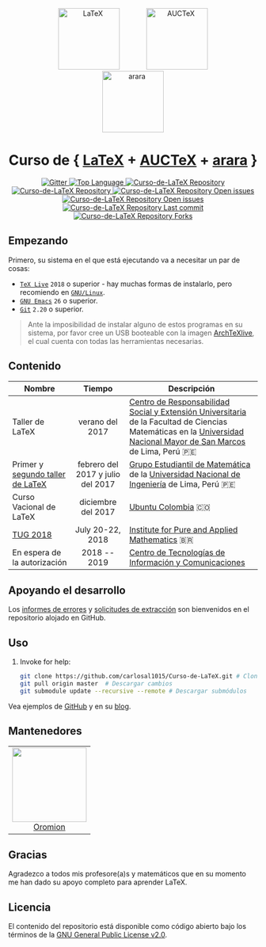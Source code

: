 <div align="center">
  <img alt="LaTeX" height="124px" vspace="" hspace="25" src="https://upload.wikimedia.org/wikipedia/commons/9/92/LaTeX_logo.svg">
  <img alt="AUCTeX" height="124px" vspace="" hspace="25" src="https://www.gnu.org/software/auctex/img/auctex-logo.png">
	<img alt="arara" height="124px" vspace="" hspace="25" src="https://i.stack.imgur.com/hjUsN.png">
</div>

<h1 align="center">
	Curso de {
	<a href="https://www.latex-project.org/">LaTeX</a> +
	<a href="https://www.gnu.org/software/auctex/">AUCTeX</a> +
	<a href="https://github.com/cereda/arara">arara</a> }
</h1>

<p align="center">
  <a href="https://gitter.im/LaTeX-and-Friends">
    <img alt="Gitter" src="https://img.shields.io/gitter/room/LaTeX-and-Friends/prettier.svg?style=flat-square">
  </a>
  <a href="https://travis-ci.org/prettier/plugin-ruby">
    <img alt="Top Language" src="https://img.shields.io/github/languages/top/carlosal1015/Curso-de-LaTeX.svg?style=flat-square">
  </a>
  <a href="https://github.com/carlosal1015/Curso-de-LaTeX">
    <img alt="Curso-de-LaTeX Repository" src="https://img.shields.io/github/languages/code-size/carlosal1015/Curso-de-LaTeX.svg?style=flat-square">
  </a>
	<a href="https://github.com/carlosal1015/Curso-de-LaTeX">
    <img alt="Curso-de-LaTeX Repository" src="https://img.shields.io/github/repo-size/carlosal1015/Curso-de-LaTeX.svg?style=flat-square">
  </a>
	<a href="https://github.com/carlosal1015/Curso-de-LaTeX/issues">
    <img alt="Curso-de-LaTeX Repository Open issues" src="https://img.shields.io/github/issues/carlosal1015/Curso-de-LaTeX.svg?style=flat-square">
  </a>
	<a href="https://github.com/carlosal1015/Curso-de-LaTeX/graphs/contributors">
    <img alt="Curso-de-LaTeX Repository Open issues" src="https://img.shields.io/github/contributors/carlosal1015/Curso-de-LaTeX.svg?style=flat-square">
  </a>
	<a href="https://github.com/carlosal1015/Curso-de-LaTeX/graphs/contributors">
    <img alt="Curso-de-LaTeX Repository Last commit" src="https://img.shields.io/github/last-commit/carlosal1015/Curso-de-LaTeX.svg?style=flat-square">
  </a>
	<a href="https://github.com/carlosal1015/Curso-de-LaTeX/network/members">
    <img alt="Curso-de-LaTeX Repository Forks" src="https://img.shields.io/github/forks/carlosal1015/Curso-de-LaTeX.svg?style=social">
  </a>
</p>

## Empezando

Primero, su sistema en el que está ejecutando va a necesitar un par de cosas:

* [`TeX Live`](https://tug.org/texlive/) `2018` o superior - hay muchas formas de instalarlo, pero recomiendo en [`GNU/Linux`](https://tug.org/texlive/quickinstall.html).
* [`GNU Emacs`](https://www.gnu.org/software/emacs/) `26` o superior.
* [`Git`](https://git-scm.com/) `2.20` o superior.

> Ante la imposibilidad de instalar alguno de estos programas en su sistema, por favor cree un USB booteable con la imagen [ArchTeXlive](https://sourceforge.net/projects/archtexlive), el cual cuenta con todas las herramientas necesarias.

## Contenido

| Nombre | Tiempo | Descripción |
|------|:-------:|-------------|
| Taller de LaTeX | verano del 2017 | [Centro de Responsabilidad Social y Extensión Universitaria](http://matematicas.unmsm.edu.pe/ceups/ceups.php) de la Facultad de Ciencias Matemáticas en la [Universidad Nacional Mayor de San Marcos](http://unmsm.edu.pe/) de Lima, Perú :peru: |
| Primer y [segundo taller de LaTeX](https://sites.google.com/uni.edu.pe/gemlatex) | febrero del 2017 y julio del 2017 | [Grupo Estudiantil de Matemática](https://es-la.facebook.com/gemfcuni/) de la [Universidad Nacional de Ingeniería](http://www.uni.edu.pe/) de Lima, Perú :peru: |
| Curso Vacional de LaTeX | diciembre del 2017| [Ubuntu Colombia](https://www.facebook.com/UbuntuColombia/) :colombia: |
| [TUG 2018](https://tug.org/tug2018/) | July 20-22, 2018 | [Institute for Pure and Applied Mathematics](https://impa.br/videos/) :brazil: |
| En espera de la autorización | 2018 -- 2019 | [Centro de Tecnologías de Información y Comunicaciones](https://www.ctic.uni.edu.pe/) |

## Apoyando el desarrollo

Los [informes de errores](https://github.com/carlosal1015/Curso-de-LaTeX/issues) y [solicitudes de extracción](https://github.com/carlosal1015/Curso-de-LaTeX/pulls) son bienvenidos en el repositorio alojado en GitHub.

## Uso

1. Invoke for help:

    ```bash
   git clone https://github.com/carlosal1015/Curso-de-LaTeX.git # Clonar el repositorio
	git pull origin master	# Descargar cambios
	git submodule update --recursive --remote # Descargar submódulos
    ```

Vea ejemplos de [GitHub](https://help.github.com/articles/cloning-a-repository/) y en su [blog](https://github.blog/2016-02-01-working-with-submodules/).

## Mantenedores

<table>
  <tbody>
    <tr>
      <td align="center">
        <a href="https://github.com/carlosal1015">
          <img width="150" height="150" src="https://avatars1.githubusercontent.com/u/21283014">
          </br>
          Oromion
        </a>
      </td>
    </tr>
  <tbody>
</table>

## Gracias

Agradezco a todos mis profesore(a)s y matemáticos que en su momento me han dado su apoyo completo para aprender LaTeX.

## Licencia

El contenido del repositorio está disponible como código abierto bajo los términos de la [GNU General Public License v2.0](https://www.gnu.org/licenses/old-licenses/gpl-2.0.en.html).